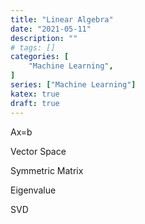 ```yaml
---
title: "Linear Algebra"
date: "2021-05-11"
description: ""
# tags: []
categories: [
    "Machine Learning",
]
series: ["Machine Learning"]
katex: true
draft: true
---
```




Ax=b



Vector Space



Symmetric Matrix



Eigenvalue



SVD

